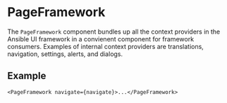# PageFramework

The `PageFramework` component bundles up all the context providers in the Ansible UI framework in a convienent component for framework consumers. Examples of internal context providers are translations, navigation, settings, alerts, and dialogs.

## Example

```tsx
<PageFramework navigate={navigate}>...</PageFramework>
```
